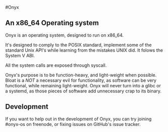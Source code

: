 #Onyx
## An x86_64 Operating system

Onyx is an operating system, designed to run on x86_64.

It's designed to comply to the POSIX standard, implement some of the standard Unix API's while learning from the mistakes UNIX did. It folows the System V ABI.

All the system calls are exposed through syscall.

Onyx's purpose is to be function-heavy, and light-weight when possible. Bloat is a *NOT* a necessary evil for functionality, as software can be very functional, while remaining light-weight. Onyx will never turn into a glibc or a systemd, as those pieces of software add unnecessary crap to its binary.

## Development
If you want to help out in the development of Onyx, you can try joining #onyx-os on freenode, or fixing issues on GitHub's issue tracker.
